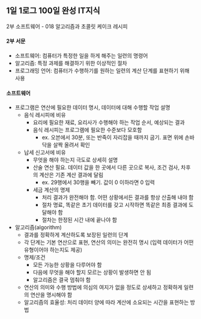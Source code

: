 ## 1일 1로그 100일 완성 IT지식

2부 소프트웨어 - 018 알고리즘과 초콜릿 케이크 레시피

#### 2부 서문

- 소프트웨어: 컴퓨터가 특정한 일을 하게 해주는 일련의 명령어
- 알고리즘: 특정 과제를 해결하기 위한 이상적인 절차
- 프로그래밍 언어: 컴퓨터가 수행하기를 원하는 일련의 계산 단계를 표현하기 위해 사용

#### 소프트웨어

- 프로그램은 연산에 필요한 데이터 명시, 데이터에 대해 수행할 작업 설명
  - 음식 레시피에 비유
    - 요리에 필요한 재료, 요리사가 수행해야 하는 작업 순서, 예상되는 결과
    - 음식 레시피는 프로그램에 필요한 수준보다 모호함
      - ex. 오븐에서 30분, 또는 반죽이 자리잡을 때까지 굽기. 표면 위에 손바닥을 살짝 올려서 확인
  - 납세 신고서에 비유
    - 무엇을 해야 하는지 극도로 상세히 설명
    - 산술 연산 필요. 데이터 값을 한 곳에서 다른 곳으로 복사, 조건 검사, 차후의 계산은 기존 계산 결과에 달림
      - ex. 29행에서 30행을 빼기. 값이 0 이하라면 0 입력
    - 세금 계산의 명제
      - 처리 결과가 완전해야 함. 어떤 상황에서든 결과를 항상 산출해 내야 함
      - 절차 명료, 똑같은 초기 데이터를 갖고 시작하면 똑같은 최종 결과에 도달해야 함
      - 절차는 한정된 시간 내에 끝나야 함
- 알고리즘(algorithm)
  - 결과를 정확하게 계산하도록 보장된 일련의 단계
  - 각 단계는 기본 연산으로 표현, 연산의 의미는 완전히 명시 (입력 데이터가 어떤 유형이어야 하는지도 제공)
  - 명제/조건
    - 모든 가능한 상황을 다루어야 함
    - 다음에 무엇을 해야 할지 모르는 상황이 발생하면 안 됨
    - 알고리즘은 결국 멈춰야 함
  - 연산의 의미와 수행 방법에 의심의 여지가 없을 정도로 상세하고 정확하게 일련의 연산을 명시해야 함
  - 알고리즘의 효율성: 처리 데이터 양에 따라 계산에 소요되는 시간을 표현하는 방법
